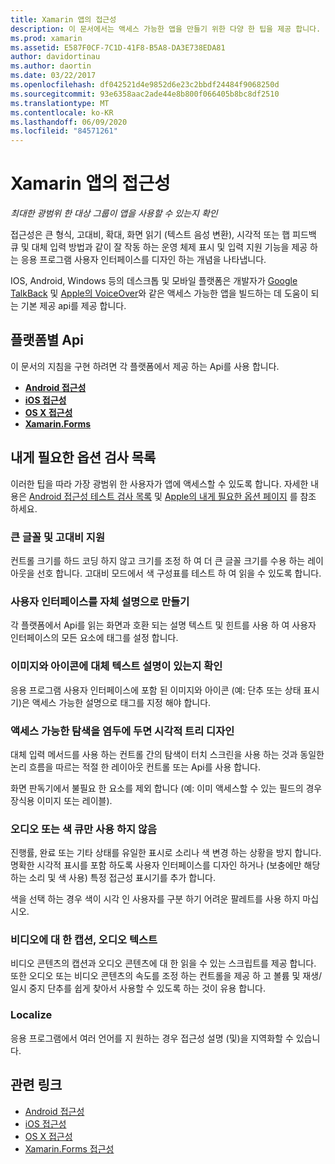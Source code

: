 ```yaml
---
title: Xamarin 앱의 접근성
description: 이 문서에서는 액세스 가능한 앱을 만들기 위한 다양 한 팁을 제공 합니다. 예를 들어 큰 글꼴, 고대비, 자체 기술 인터페이스 등에 대 한 권장 사항을 포함 합니다.
ms.prod: xamarin
ms.assetid: E587F0CF-7C1D-41F8-B5A8-DA3E738EDA81
author: davidortinau
ms.author: daortin
ms.date: 03/22/2017
ms.openlocfilehash: df042521d4e9852d6e23c2bbdf24484f9068250d
ms.sourcegitcommit: 93e6358aac2ade44e8b800f066405b8bc8df2510
ms.translationtype: MT
ms.contentlocale: ko-KR
ms.lasthandoff: 06/09/2020
ms.locfileid: "84571261"
---
```

# <a name="accessibility-in-xamarin-apps"></a>Xamarin 앱의 접근성

_최대한 광범위 한 대상 그룹이 앱을 사용할 수 있는지 확인_

접근성은 큰 형식, 고대비, 확대, 화면 읽기 (텍스트 음성 변환), 시각적 또는 햅 피드백 큐 및 대체 입력 방법과 같이 잘 작동 하는 운영 체제 표시 및 입력 지원 기능을 제공 하는 응용 프로그램 사용자 인터페이스를 디자인 하는 개념을 나타냅니다.

IOS, Android, Windows 등의 데스크톱 및 모바일 플랫폼은 개발자가 [Google TalkBack](https://play.google.com/store/apps/details?id=com.google.android.marvin.talkback) 및 [Apple의 VoiceOver](https://www.apple.com/accessibility/ios/voiceover/)와 같은 액세스 가능한 앱을 빌드하는 데 도움이 되는 기본 제공 api를 제공 합니다.

## <a name="platform-specific-apis"></a>플랫폼별 Api

이 문서의 지침을 구현 하려면 각 플랫폼에서 제공 하는 Api를 사용 합니다.

- [**Android 접근성**](~/android/app-fundamentals/accessibility.md)
- [**iOS 접근성**](~/ios/app-fundamentals/accessibility.md)
- [**OS X 접근성**](~/mac/app-fundamentals/accessibility.md)
- [**Xamarin.Forms**](~/xamarin-forms/app-fundamentals/accessibility/index.md)

<a name="checklist"></a>

## <a name="accessibility-checklist"></a>내게 필요한 옵션 검사 목록

이러한 팁을 따라 가장 광범위 한 사용자가 앱에 액세스할 수 있도록 합니다. 자세한 내용은 [Android 접근성 테스트 검사 목록](https://developer.android.com/training/accessibility/testing.html) 및 [Apple의 내게 필요한 옵션 페이지](https://www.apple.com/accessibility/) 를 참조 하세요.

### <a name="support-large-fonts-and-high-contrast"></a>큰 글꼴 및 고대비 지원

컨트롤 크기를 하드 코딩 하지 않고 크기를 조정 하 여 더 큰 글꼴 크기를 수용 하는 레이아웃을 선호 합니다.
고대비 모드에서 색 구성표를 테스트 하 여 읽을 수 있도록 합니다.

### <a name="make-the-user-interface-self-describing"></a>사용자 인터페이스를 자체 설명으로 만들기

각 플랫폼에서 Api를 읽는 화면과 호환 되는 설명 텍스트 및 힌트를 사용 하 여 사용자 인터페이스의 모든 요소에 태그를 설정 합니다.

### <a name="ensure-that-images-and-icons-have-an-alternate-text-description"></a>이미지와 아이콘에 대체 텍스트 설명이 있는지 확인

응용 프로그램 사용자 인터페이스에 포함 된 이미지와 아이콘 (예: 단추 또는 상태 표시기)은 액세스 가능한 설명으로 태그를 지정 해야 합니다.

### <a name="design-the-visual-tree-with-accessible-navigation-in-mind"></a>액세스 가능한 탐색을 염두에 두면 시각적 트리 디자인

대체 입력 메서드를 사용 하는 컨트롤 간의 탐색이 터치 스크린을 사용 하는 것과 동일한 논리 흐름을 따르는 적절 한 레이아웃 컨트롤 또는 Api를 사용 합니다.

화면 판독기에서 불필요 한 요소를 제외 합니다 (예: 이미 액세스할 수 있는 필드의 경우 장식용 이미지 또는 레이블).

### <a name="dont-rely-on-audio-or-color-cues-alone"></a>오디오 또는 색 큐만 사용 하지 않음

진행률, 완료 또는 기타 상태를 유일한 표시로 소리나 색 변경 하는 상황을 방지 합니다. 명확한 시각적 표시를 포함 하도록 사용자 인터페이스를 디자인 하거나 (보충에만 해당 하는 소리 및 색 사용) 특정 접근성 표시기를 추가 합니다.

색을 선택 하는 경우 색이 시각 인 사용자를 구분 하기 어려운 팔레트를 사용 하지 마십시오.

### <a name="captioning-for-video-text-for-audio"></a>비디오에 대 한 캡션, 오디오 텍스트

비디오 콘텐츠의 캡션과 오디오 콘텐츠에 대 한 읽을 수 있는 스크립트를 제공 합니다. 또한 오디오 또는 비디오 콘텐츠의 속도를 조정 하는 컨트롤을 제공 하 고 볼륨 및 재생/일시 중지 단추를 쉽게 찾아서 사용할 수 있도록 하는 것이 유용 합니다.

### <a name="localize"></a>Localize

응용 프로그램에서 여러 언어를 지 원하는 경우 접근성 설명 (및)을 지역화할 수 있습니다.

## <a name="related-links"></a>관련 링크

- [Android 접근성](~/android/app-fundamentals/accessibility.md)
- [iOS 접근성](~/ios/app-fundamentals/accessibility.md)
- [OS X 접근성](~/mac/app-fundamentals/accessibility.md)
- [Xamarin.Forms 접근성](~/xamarin-forms/app-fundamentals/accessibility/index.md)
